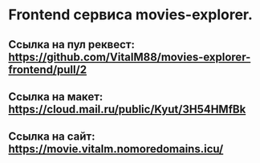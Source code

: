 # Frontend сервиса movies-explorer.


## Ссылка на пул реквест: https://github.com/VitalM88/movies-explorer-frontend/pull/2
## Ссылка на макет: https://cloud.mail.ru/public/Kyut/3H54HMfBk
## Ссылка на сайт: https://movie.vitalm.nomoredomains.icu/